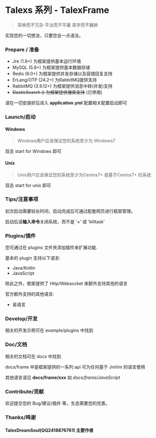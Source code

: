 # Talexs 系列 - TalexFrame

> 简单而不冗杂 平淡而不平庸 易学而不臃肿

实现您的一切想法，只要您会一点语法。

### Prepare / 准备

- Jre (1.8+) 为框架提供基本运行环境
- MySQL (5.8+) 为框架提供基本数据存储
- Redis (6.0+) 为框架提供并发存储以及容错回复支持
- ErLang/OTP (24.2+) 为RabbitMQ提供支持
- RabbitMQ (3.9.12+) 为框架提供消息中转(并发)支持
- <del>ElasticSearch () 为框架提供搜索支持</del> (已停用)

请在一切安装好后进入 **application.yml** 配置相关配置启动即可

### Launch/启动

#### Windows

> Windows用户应该保证您的系统至少为 Windows7

双击 start for Windows 即可

#### Unix

> Unix用户应该保证您的系统至少为Centos7+ 或基于Centos7+ 的系统

双击 start for unix 即可

### Tips/注意事项

初次启动需要较长时间，启动完成后可通过配套网页进行框架管理。

启动后请**输入命令**关闭系统，而不是 '×' 或 'killtask'

### Plugins/插件

您可通过在 plugins 文件夹添加插件来扩展功能.

基本的 plugin 支持以下语言:

- Java/Kotlin
- JavaScript

除此之外，框架提供了 Http/Websocket 来额外支持其他的语言

官方额外支持的其他语言:

- 易语言

### Develop/开发

相关的开发示例可在 example/plugins 中找到

### Doc/文档

相关的文档可在 docs 中找到

docs/frame 中是框架提供的一系列 api 可为任何基于 JreVm 的语言使用

其他语言请见 **docs/frame/xxx** 如 *docs/frame/JavaScript*

### Contribute/贡献

欢迎提交您的 Bug/建议/插件 等，生态需要您的完善。

### Thanks/鸣谢

#### TalexDreamSoul(QQ2418876761) 主要作者